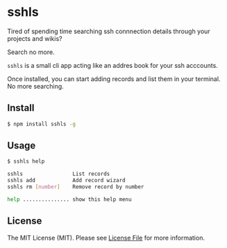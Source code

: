 # sshls 
Tired of spending time searching ssh connnection details through your projects and wikis?   

Search no more.  
  
`sshls` is a small cli app acting like an addres book for your ssh acccounts.  

Once installed, you can start adding records and list them in your terminal. No more searching.

## Install

``` bash
$ npm install sshls -g
```

## Usage
``` bash
$ sshls help

sshls                List records
sshls add            Add record wizard
sshls rm [number]    Remove record by number

help ............... show this help menu
```

## License
The MIT License (MIT). Please see [License File](LICENSE.md) for more information.
